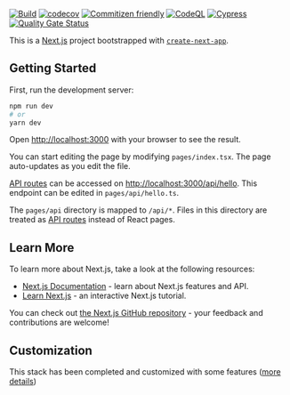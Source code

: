 [![Build](https://github.com/samuel-gomez/starter-nextjs/actions/workflows/build.yml/badge.svg)](https://github.com/samuel-gomez/starter-nextjs/actions/workflows/build.yml)
[![codecov](https://codecov.io/gh/samuel-gomez/starter-nextjs/branch/main/graph/badge.svg)](https://codecov.io/gh/samuel-gomez/starter-nextjs)
[![Commitizen friendly](https://img.shields.io/badge/commitizen-friendly-brightgreen.svg)](http://commitizen.github.io/cz-cli/)
[![CodeQL](https://github.com/samuel-gomez/starter-nextjs/actions/workflows/codeql-analysis.yml/badge.svg)](https://github.com/samuel-gomez/starter-nextjs/actions/workflows/codeql-analysis.yml)
[![Cypress](https://github.com/samuel-gomez/starter-nextjs/actions/workflows/cypress.yml/badge.svg)](https://github.com/samuel-gomez/starter-nextjs/actions/workflows/cypress.yml)
[![Quality Gate Status](https://sonarcloud.io/api/project_badges/measure?project=samuel-gomez_starter-nextjs&metric=alert_status)](https://sonarcloud.io/summary/new_code?id=samuel-gomez_starter-nextjs)

This is a [Next.js](https://nextjs.org/) project bootstrapped with [`create-next-app`](https://github.com/vercel/next.js/tree/canary/packages/create-next-app).

## Getting Started

First, run the development server:

```bash
npm run dev
# or
yarn dev
```

Open [http://localhost:3000](http://localhost:3000) with your browser to see the result.

You can start editing the page by modifying `pages/index.tsx`. The page auto-updates as you edit the file.

[API routes](https://nextjs.org/docs/api-routes/introduction) can be accessed on [http://localhost:3000/api/hello](http://localhost:3000/api/hello). This endpoint can be edited in `pages/api/hello.ts`.

The `pages/api` directory is mapped to `/api/*`. Files in this directory are treated as [API routes](https://nextjs.org/docs/api-routes/introduction) instead of React pages.

## Learn More

To learn more about Next.js, take a look at the following resources:

- [Next.js Documentation](https://nextjs.org/docs) - learn about Next.js features and API.
- [Learn Next.js](https://nextjs.org/learn) - an interactive Next.js tutorial.

You can check out [the Next.js GitHub repository](https://github.com/vercel/next.js/) - your feedback and contributions are welcome!

## Customization

This stack has been completed and customized with some features ([more details](./docs/CUSTOMIZATION.md))

